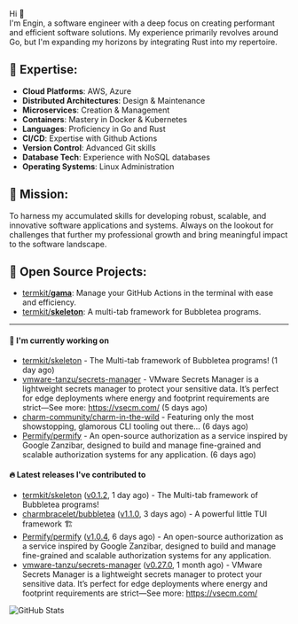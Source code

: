 Hi 👋\
I'm Engin, a software engineer with a deep focus on creating performant and efficient software solutions. My experience primarily revolves around Go, but I'm expanding my horizons by integrating Rust into my repertoire.

## 📌 Expertise:

- **Cloud Platforms**: AWS, Azure
- **Distributed Architectures**: Design & Maintenance
- **Microservices**: Creation & Management
- **Containers**: Mastery in Docker & Kubernetes
- **Languages**: Proficiency in Go and Rust
- **CI/CD**: Expertise with Github Actions
- **Version Control**: Advanced Git skills
- **Database Tech**: Experience with NoSQL databases
- **Operating Systems**: Linux Administration

## 🎯 Mission:

To harness my accumulated skills for developing robust, scalable, and innovative software applications and systems. Always on the lookout for challenges that further my professional growth and bring meaningful impact to the software landscape.

## 🧪 Open Source Projects:

- [termkit/**gama**](https://github.com/termkit/gama): Manage your GitHub Actions in the terminal with ease and efficiency.
- [termkit/**skeleton**](https://github.com/termkit/skeleton): A multi-tab framework for Bubbletea programs.

---

#### 🚧 I'm currently working on

- [termkit/skeleton](https://github.com/termkit/skeleton) - The Multi-tab framework of Bubbletea programs! (1 day ago)
- [vmware-tanzu/secrets-manager](https://github.com/vmware-tanzu/secrets-manager) - VMware Secrets Manager is a lightweight secrets manager to protect your sensitive data. It’s perfect for edge deployments where energy and footprint requirements are strict—See more: https://vsecm.com/ (5 days ago)
- [charm-community/charm-in-the-wild](https://github.com/charm-community/charm-in-the-wild) - Featuring only the most showstopping, glamorous CLI tooling out there... (6 days ago)
- [Permify/permify](https://github.com/Permify/permify) - An open-source authorization as a service inspired by Google Zanzibar, designed to build and manage fine-grained and scalable authorization systems for any application. (6 days ago)

#### 🔥 Latest releases I've contributed to

- [termkit/skeleton](https://github.com/termkit/skeleton) ([v0.1.2](https://github.com/termkit/skeleton/releases/tag/v0.1.2), 1 day ago) - The Multi-tab framework of Bubbletea programs!
- [charmbracelet/bubbletea](https://github.com/charmbracelet/bubbletea) ([v1.1.0](https://github.com/charmbracelet/bubbletea/releases/tag/v1.1.0), 3 days ago) - A powerful little TUI framework 🏗
- [Permify/permify](https://github.com/Permify/permify) ([v1.0.4](https://github.com/Permify/permify/releases/tag/v1.0.4), 6 days ago) - An open-source authorization as a service inspired by Google Zanzibar, designed to build and manage fine-grained and scalable authorization systems for any application.
- [vmware-tanzu/secrets-manager](https://github.com/vmware-tanzu/secrets-manager) ([v0.27.0](https://github.com/vmware-tanzu/secrets-manager/releases/tag/v0.27.0), 1 month ago) - VMware Secrets Manager is a lightweight secrets manager to protect your sensitive data. It’s perfect for edge deployments where energy and footprint requirements are strict—See more: https://vsecm.com/

![GitHub Stats](http://github-profile-summary-cards.vercel.app/api/cards/profile-details?username=canack&theme=gotham)

